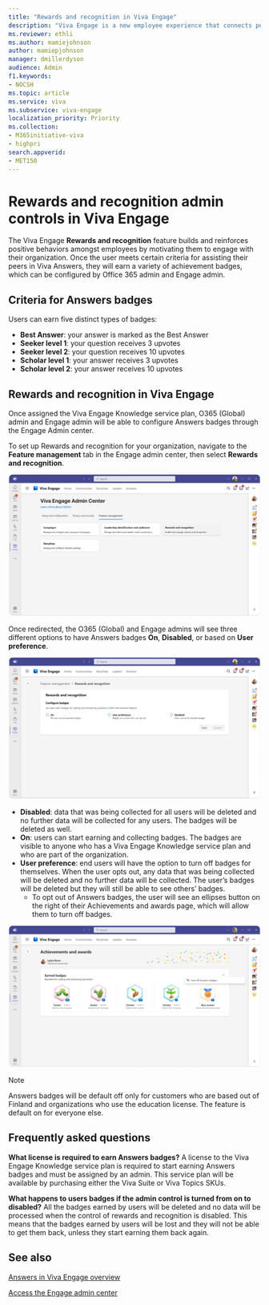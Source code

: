 ```yaml
---
title: "Rewards and recognition in Viva Engage"
description: "Viva Engage is a new employee experience that connects people across the company—wherever and whenever they work—so that everyone is included and engaged."
ms.reviewer: ethli
ms.author: mamiejohnson
author: mamiepjohnson
manager: dmillerdyson
audience: Admin
f1.keywords:
- NOCSH
ms.topic: article
ms.service: viva
ms.subservice: viva-engage
localization_priority: Priority
ms.collection:  
- M365initiative-viva
- highpri
search.appverid:
- MET150
---
```


# Rewards and recognition admin controls in Viva Engage

The Viva Engage **Rewards and recognition** feature builds and reinforces positive behaviors amongst employees by motivating them to engage with their organization. Once the user meets certain criteria for assisting their peers in Viva Answers, they will earn a variety of achievement badges, which can be configured by Office 365 admin and Engage admin.  

## Criteria for Answers badges 

Users can earn five distinct types of badges:  

- **Best Answer**: your answer is marked as the Best Answer 
- **Seeker level 1**: your question receives 3 upvotes 
- **Seeker level 2**: your question receives 10 upvotes 
- **Scholar level 1**: your answer receives 3 upvotes 
- **Scholar level 2**: your answer receives 10 upvotes 

## Rewards and recognition in Viva Engage

Once assigned the Viva Engage Knowledge service plan, O365 (Global) admin and Engage admin will be able to configure Answers badges through the Engage Admin center.  

To set up Rewards and recognition for your organization, navigate to the **Feature management** tab in the Engage admin center, then select **Rewards and recognition**.
 
![Image of the interface for Rewards and recognition in the Engage admin center](/Viva/media/engage/IMG/badges-eac.png)

Once redirected, the O365 (Global) and Engage admins will see three different options to have Answers badges **On**, **Disabled**, or based on **User preference**.
 
![Image of the interface for Answers badges settings in the Engage admin center](/Viva/media/engage/IMG/badges-settings.png)

- **Disabled**: data that was being collected for all users will be deleted and no further data will be collected for any users. The badges will be deleted as well.  
- **On**: users can start earning and collecting badges. The badges are visible to anyone who has a Viva Engage Knowledge service plan and who are part of the organization.
- **User preference**: end users will have the option to turn off badges for themselves. When the user opts out, any data that was being collected will be deleted and no further data will be collected. The user’s badges will be deleted but they will still be able to see others’ badges.  
    - To opt out of Answers badges, the user will see an ellipses button on the right of their Achievements and awards page, which will allow them to turn off badges.
 
![Image of the interface for users to turn off Answers badges](/Viva/media/engage/IMG/badges-turn-off.png)
 
>[!NOTE]
> Answers badges will be default off only for customers who are based out of Finland and organizations who use the education license. The feature is default on for everyone else.

## Frequently asked questions

**What license is required to earn Answers badges?**
A license to the Viva Engage Knowledge service plan is required to start earning Answers badges and must be assigned by an admin. This service plan will be available by purchasing either the Viva Suite or Viva Topics SKUs.
 
**What happens to users badges if the admin control is turned from on to disabled?**
All the badges earned by users will be deleted and no data will be processed when the control of rewards and recognition is disabled. This means that the badges earned by users will be lost and they will not be able to get them back, unless they start earning them back again. 


## See also 

[Answers in Viva Engage overview](/viva/engage/eac-answers-overview-setup.md)

[Access the Engage admin center](/Viva/engage/eac-as-access-eac.md)
